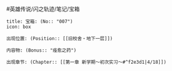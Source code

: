 #英雄传说/闪之轨迹/笔记/宝箱
```ad-quote
title: 宝箱: (No:: "007")
icon: box

出现位置: (Position:: [[旧校舍‧地下一层]])

内容物: (Bonus:: "痊愈之药")

出现章节: (Chapter:: [[第一章 新学期～初次实习～#^f2e3d1|4/18]])

```
